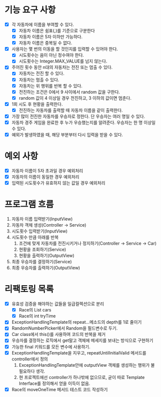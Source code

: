 # 기능 요구 사항

- [x] 각 자동차에 이름을 부여할 수 있다.
    - [x] 자동차 이름은 쉼표(,)를 기준으로 구분한다
    - [x] 자동차 이름은 5자 이하만 가능하다.
    - [x] 자동차 이름은 중복일 수 없다.
- [x] 사용자는 몇 번의 이동을 할 것인지를 입력할 수 있어야 한다.
    - [x] 시도횟수는 음이 아닌 정수여야 한다.
    - [x] 시도횟수는 Integer.MAX_VALUE를 넘지 않는다.
- [x] 주어진 횟수 동안 n대의 자동차는 전진 또는 멈출 수 있다.
    - [x] 자동차는 전진 할 수 있다.
    - [x] 자동차는 멈출 수 있다.
    - [x] 자동차는 위 행위를 반복 할 수 있다.
    - [x] 전진하는 조건은 0에서 9 사이에서 random 값을 구한다.
    - [x] random 값이 4 이상일 경우 전진하고, 3 이하의 값이면 멈춘다.
- [x] 1회 시도 후 현황을 출력한다.
    - [x] 전진하는 자동차를 출력할 때 자동차 이름을 같이 출력한다.
- [x] 가장 많이 전진한 자동차를 우승자로 정한다. 단 우승자는 여러 명일 수 있다.
- [x] 자동차 경주 게임을 완료한 후 누가 우승했는지를 알려준다. 우승자는 한 명 이상일 수 있다.
- [x] 예외가 발생하였을 때, 해당 부분부터 다시 입력을 받을 수 있다.

# 예외 사항

- [x] 자동차 이름이 5자 초과일 경우 예외처리
- [x] 자동차의 이름이 동일한 경우 예외처리
- [x] 입력된 시도횟수가 유효하지 않는 값일 경우 예외처리

# 프로그램 흐름

1. 자동차 이름 입력받기(InputView)
2. 자동차 객체 생성(Controller → Service)
3. 시도횟수 입력받기(InputView)
4. 시도횟수 만큼 아래를 반복
    1. 조건에 맞게 자동차를 전진시키거나 정지하기(Controller → Service → Car)
    2. 현황을 조회하기(Service)
    3. 현황을 출력하기(OutputView)
5. 최종 우승자를 결정하기(Service)
6. 최종 우승자를 출력하기(OutputView)

# 리팩토링 목록

- [x] 유효성 검증을 해야하는 값들을 일급컬렉션으로 분리
    - [x] Race의 List<Car> cars
    - [x] Race의 int tryTime
- [x] ExceptionHandlingTemplate의 repeat...메소드의 depth를 1로 줄이기
- [x] RandomNumberPicker에서 Random을 필드변수로 두기.
- [x] Car class에서 this()를 사용하여 코드의 반복을 제거
- [x] 우승자를 결정하는 로직에서 get말고 객체에 메세지를 보내는 방식으로 구현하기
- [x] 가능한 final 키워드를 모든 변수에 사용하기.
- [x] ExceptionHandlingTemplate을 지우고, repeatUntilInitialValid 메서드를 controller에서 정의
    1. ExceptionHandlingTemplate안에 outputView 객체를 생성하는 행위가 불필요하다 생각.
    2. 현 프로젝트에선 controller가 하나밖에 없으므로, 굳이 따로 Template Interface를 정의해서 얻을 이득이 없음.
- [x] Race의 moveOneTime 메서드 테스트 코드 작성하기

